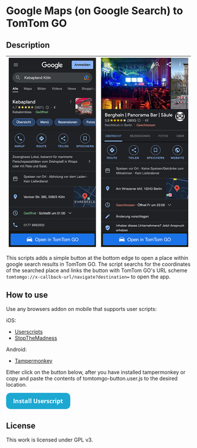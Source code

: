# Google Maps (on Google Search) to TomTom GO

## Description

![Screenshot 1](readme/screenshot1.png) | ![Screenshot 2](readme/screenshot2.png)
:--------------------------------------:|:--------------------------------------:

This scripts adds a simple button at the bottom edge to open a place within google search results in TomTom GO. The script searchs for the coordinates of the searched place and links the button with TomTom GO's URL scheme `tomtomgo://x-callback-url/navigate?destination=` to open the app.

## How to use

Use any browsers addon on mobile that supports user scripts:

iOS:
- [Userscripts](https://apps.apple.com/us/app/userscripts/id1463298887)
- [StopTheMadness](https://apps.apple.com/us/app/stopthemadness/id1376402589?mt=12)

Android:
- [Tampermonkey](https://play.google.com/store/apps/details?id=net.biniok.tampermonkey)


Either click on the button below, after you have installed tampermonkey or copy and paste the contents of tomtomgo-button.user.js to the desired location.

[<img src="readme/button.png">](../raw/branch/main/tomtomgo-button.user.js)

## License

This work is licensed under GPL v3.
